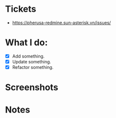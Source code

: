 # Tickets

<!-- Related ticket links -->

- https://pherusa-redmine.sun-asterisk.vn/issues/

# What I do:

<!-- what do you do in this PR? -->

- [x] Add something.
- [x] Update something.
- [x] Refactor something.

# Screenshots

<!-- Some screenshots evidences -->

# Notes

<!-- Some addition notes -->

